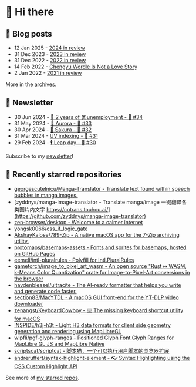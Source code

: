 # 👋 Hi there

## 📝 Blog posts

<!-- feed start -->
- 12 Jan 2025 - [2024 in review](https://cheeaun.com/blog/2025/01/2024-in-review/)
- 31 Dec 2023 - [2023 in review](https://cheeaun.com/blog/2023/12/2023-in-review/)
- 31 Dec 2022 - [2022 in review](https://cheeaun.com/blog/2022/12/2022-in-review/)
- 14 Feb 2022 - [Chengyu Wordle Is Not a Love Story](https://cheeaun.com/blog/2022/02/chengyu-wordle-is-not-a-love-story/)
- 2 Jan 2022 - [2021 in review](https://cheeaun.com/blog/2022/01/2021-in-review/)
<!-- feed end -->

More in the [archives](https://cheeaun.com/blog/archives/).

## 📰 Newsletter

<!-- newsletter start -->
- 30 Jun 2024 - [🎂 2 years of (f)unemployment - 🥫 #34](https://cheeaun.substack.com/p/2-years-of-funemployment-34)
- 31 May 2024 - [🌌 Aurora - 🥫 #33](https://cheeaun.substack.com/p/aurora-33)
- 30 Apr 2024 - [🌸 Sakura - 🥫 #32](https://cheeaun.substack.com/p/sakura-32)
- 31 Mar 2024 - [UV indexing - 🥫 #31](https://cheeaun.substack.com/p/uv-indexing-31)
- 29 Feb 2024 - [🕴️ Leap day - 🥫 #30](https://cheeaun.substack.com/p/leap-day-30)
<!-- newsletter end -->

Subscribe to my [newsletter](https://cheeaun.substack.com/)!

## 🌟 Recently starred repositories

<!-- starred repos start -->
- [georgescutelnicu/Manga-Translator - Translate text found within speech bubbles in manga images.](https://github.com/georgescutelnicu/Manga-Translator)
- [zyddnys/manga-image-translator - Translate manga/image 一键翻译各类图片内文字 https://cotrans.touhou.ai/](https://github.com/zyddnys/manga-image-translator)
- [zen-browser/desktop - Welcome to a calmer internet](https://github.com/zen-browser/desktop)
- [yongsk0066/css_if_logic_gate](https://github.com/yongsk0066/css_if_logic_gate)
- [AkshayKalose/789-Zip - A native macOS app for the 7-Zip archiving utility.](https://github.com/AkshayKalose/789-Zip)
- [protomaps/basemaps-assets - Fonts and sprites for basemaps, hosted on GitHub Pages](https://github.com/protomaps/basemaps-assets)
- [eemeli/intl-pluralrules - Polyfill for Intl.PluralRules](https://github.com/eemeli/intl-pluralrules)
- [gametorch/image_to_pixel_art_wasm - An open source "Rust ↦ WASM, k-Means Color Quantization" crate for Image-to-Pixel-Art conversions in the browser](https://github.com/gametorch/image_to_pixel_art_wasm)
- [haydenbleasel/ultracite - The AI-ready formatter that helps you write and generate code faster.](https://github.com/haydenbleasel/ultracite)
- [section83/MacYTDL - A macOS GUI front-end for the YT-DLP video downloader](https://github.com/section83/MacYTDL)
- [zenangst/KeyboardCowboy - :keyboard: The missing keyboard shortcut utility for macOS](https://github.com/zenangst/KeyboardCowboy)
- [INSPIDE/h3j-h3t - Light H3 data formats for client side geometry generation and rendering using MapLibreGL](https://github.com/INSPIDE/h3j-h3t)
- [wipfli/pgf-glyph-ranges - Positioned Glyph Font Glyph Ranges for MapLibre GL JS and MapLibre Native](https://github.com/wipfli/pgf-glyph-ranges)
- [scriptscat/scriptcat - 脚本猫，一个可以执行用户脚本的浏览器扩展](https://github.com/scriptscat/scriptcat)
- [andreruffert/syntax-highlight-element - 👓 Syntax Highlighting using the CSS Custom Highlight API](https://github.com/andreruffert/syntax-highlight-element)
<!-- starred repos end -->

See more of [my starred repos](https://github.com/stars/cheeaun/).
